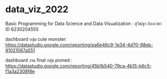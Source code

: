 # data_viz_2022
Basic Programming for Data Science and Data Visualization : สุวิชญา ก้องเวหา ID 6230204555

dachboard กลุ่ม cute monster: https://datastudio.google.com/reporting/ea6e46c9-1e34-4d70-98eb-91021087a551

dashboard งาน final กลุ่ม pioned : https://datastudio.google.com/reporting/45b1b540-79ca-4b15-b6c5-f1a3a2308f8e
